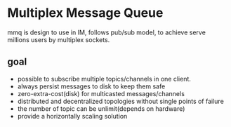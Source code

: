 # Multiplex Message Queue

mmq is design to use in IM, follows pub/sub model, to achieve serve millions users by multiplex sockets.

## goal
* possible to subscribe multiple topics/channels in one client.
* always persist messages to disk to keep them safe
* zero-extra-cost(disk) for multicasted messages/channels
* distributed and decentralized topologies without single points of failure
* the number of topic can be unlimit(depends on hardware)
* provide a horizontally scaling solution
